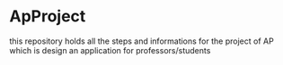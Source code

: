# ApProject
this repository holds all the steps  and informations for the project of AP which is design an application for professors/students  
